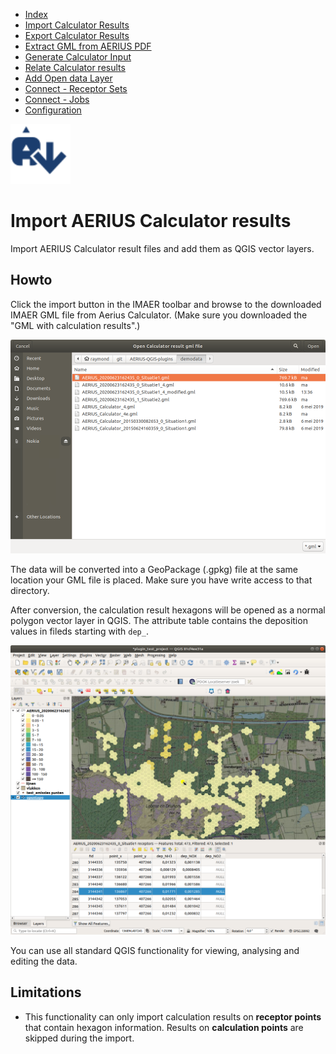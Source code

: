 * [Index](index.md)
* [Import Calculator Results](01_import_calc_results.md)
* [Export Calculator Results](02_export_calc_results.md)
* [Extract GML from AERIUS PDF](03_extract_gml_from_pdf.md)
* [Generate Calculator Input](04_generate_calc_input.md)
* [Relate Calculator results](05_relate_calc_results.md)
* [Add Open data Layer](06_open_data_layers.md)
* [Connect - Receptor Sets](07_connect_receptor_sets.md)
* [Connect - Jobs](08_connect_jobs.md)
* [Configuration](09_configuration.md)

<img src="img/icons/icon_import_calc_result.svg" alt="button" width="96"/>

# Import AERIUS Calculator results

Import AERIUS Calculator result files and add them as QGIS vector layers.

## Howto

Click the import button in the IMAER toolbar and browse to the downloaded IMAER GML file from Aerius Calculator. (Make sure you downloaded the "GML with calculation results".)

![dialog](img/import_result_file_dlg.png)

The data will be converted into a GeoPackage (.gpkg) file at the same location your GML file is placed. Make sure you have write access to that directory.

After conversion, the calculation result hexagons will be opened as a normal polygon vector layer in QGIS. The attribute table contains the deposition values in fileds starting with `dep_`.

![deposition map and attribute table](img/import_result_map_and_table.png)

You can use all standard QGIS functionality for viewing, analysing and editing the data.

## Limitations

* This functionality can only import calculation results on **receptor points** that
contain hexagon information. Results on **calculation points** are skipped during the
import.
